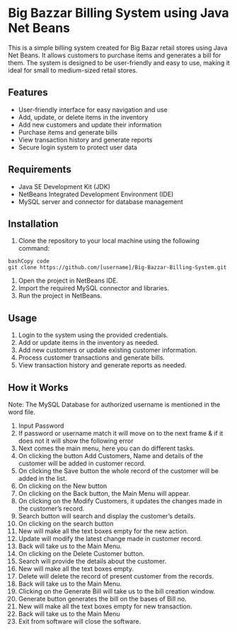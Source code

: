 # **Big Bazzar Billing System using Java Net Beans**

This is a simple billing system created for Big Bazar retail stores using Java Net Beans. It allows customers to purchase items and generates a bill for them. The system is designed to be user-friendly and easy to use, making it ideal for small to medium-sized retail stores.

## **Features**

- User-friendly interface for easy navigation and use
- Add, update, or delete items in the inventory
- Add new customers and update their information
- Purchase items and generate bills
- View transaction history and generate reports
- Secure login system to protect user data

## **Requirements**

- Java SE Development Kit (JDK)
- NetBeans Integrated Development Environment (IDE)
- MySQL server and connector for database management

## **Installation**

1. Clone the repository to your local machine using the following command:

```
bashCopy code
git clone https://github.com/[username]/Big-Bazzar-Billing-System.git

```

1. Open the project in NetBeans IDE.
2. Import the required MySQL connector and libraries.
3. Run the project in NetBeans.

## **Usage**

1. Login to the system using the provided credentials.
2. Add or update items in the inventory as needed.
3. Add new customers or update existing customer information.
4. Process customer transactions and generate bills.
5. View transaction history and generate reports as needed.

## How it Works
Note: The MySQL Database for authorized username is mentioned in the word file.

1. Input Password
2. If password or username match it will move on to the next frame & if it does not it will show the following error
3. Next comes the main menu, here you can do different tasks.
4. On clicking the button Add Customers, Name and details of the customer will be added in customer record.
5. On clicking the Save button the whole record of the customer will be added in the list.
6. On clicking on the New button
7. On clicking on the Back button, the Main Menu will appear.
8. On clicking on the Modify Customers, it updates the changes made in the customer’s record.
9. Search button will search and display the customer’s details.
10. On clicking on the search button
11. New will make all the text boxes empty for the new action.
12. Update will modify the latest change made in customer record.
13. Back will take us to the Main Menu.
14. On clicking on the Delete Customer button.
15. Search will provide the details about the customer.
16. New will make all the text boxes empty.
17. Delete will delete the record of present customer from the records.
18. Back will take us to the Main Menu.
19. Clicking on the Generate Bill will take us to the bill creation window.
20. Generate button generates the bill on the bases of Bill no.
21. New will make all the text boxes empty for new transaction.
22. Back will take us to the Main Menu
23. Exit from software will close the software.
